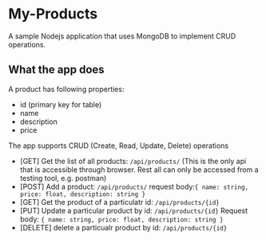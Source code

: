 # My-Products

A sample Nodejs application that uses MongoDB to implement CRUD operations.

## What the app does

A product has following properties:

- id (primary key for table)
- name
- description
- price

The app supports CRUD (Create, Read, Update, Delete) operations

- [GET] Get the list of all products: `/api/products/` (This is the only api that is accessible through browser. Rest all can only be accessed from a testing tool, e.g. postman)
- [POST] Add a product: `/api/products/` request body:`{ name: string, price: float, description: string }`
- [GET] Get the product of a particulatr id: `/api/products/{id}`
- [PUT] Update a particular product by id: `/api/products/{id}` Request body: `{ name: string, price: float, description: string }`
- [DELETE] delete a particualr product by id: `/api/products/{id}`
